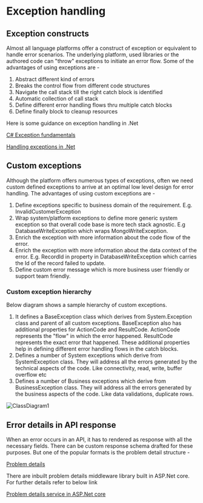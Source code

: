 # Exception handling

## Exception constructs

Almost all language platforms offer a construct of exception or equivalent to handle error scenarios. The underlying platform, used libraries or the authored code can "throw" exceptions to initiate an error flow. Some of the advantages of using exceptions are -

1. Abstract different kind of errors
2. Breaks the control flow from different code structures
3. Navigate the call stack till the right catch block is identified
4. Automatic collection of call stack
5. Define different error handling flows thru multiple catch blocks
6. Define finally block to cleanup resources

Here is some guidance on exception handling in .Net

[C# Exception fundamentals](https://learn.microsoft.com/en-us/dotnet/csharp/fundamentals/exceptions/)

[Handling exceptions in .Net](https://learn.microsoft.com/en-us/dotnet/standard/exceptions/#exceptions-vs-traditional-error-handling-methods)

## Custom exceptions

Although the platform offers numerous types of exceptions, often we need custom defined exceptions to arrive at an optimal low level design for error handling. The advantages of using custom exceptions are -

1. Define exceptions specific to business domain of the requirement. E.g. InvalidCustomerException
2. Wrap system/platform exceptions to define more generic system exception so that overall code base is more tech stack agnostic. E.g DatabaseWriteException which wraps MongoWriteException.
3. Enrich the exception with more information about the code flow of the error.
4. Enrich the exception with more information about the data context of the error. E.g. RecordId in property in DatabaseWriteException which carries the Id of the record failed to update.
5. Define custom error message which is more business user friendly or support team friendly.

### Custom exception hierarchy

Below diagram shows a sample hierarchy of custom exceptions.

1. It defines a BaseException class which derives from System.Exception class and parent of all custom exceptions. BaseException also has additional properties for ActionCode and ResultCode. ActionCode represents the "flow" in which the error happened. ResultCode represents the exact error that happened. These additional properties help in defining different error handling flows in the catch blocks.
2. Defines a number of System exceptions which derive from SystemException class. They will address all the errors generated by the technical aspects of the code. Like connectivity, read, write, buffer overflow etc
3. Defines a number of Business exceptions which derive from BusinessException class. They will address all the errors generated by the business aspects of the code. Like data validations, duplicate rows.

![ClassDiagram1](https://github.com/SudhirChandra/code-with-engineering-playbook/assets/23739807/1234e529-67ab-4a14-8f7d-fc5c41006015)

## Error details in API response

When an error occurs in an API, it has to rendered as response with all the necessary fields. There can be custom response schema drafted for these purposes. But one of the popular formats is the problem detail structure -

[Problem details](https://datatracker.ietf.org/doc/html/rfc7807)

There are inbuilt problem details middleware library built in ASP.Net core. For further details refer to below link

[Problem details service in ASP.Net core](https://learn.microsoft.com/en-us/aspnet/core/fundamentals/error-handling?view=aspnetcore-7.0#pds7)
